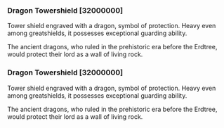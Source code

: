 ### Dragon Towershield [32000000]

Tower shield engraved with a dragon, symbol of protection. Heavy even among greatshields, it possesses exceptional guarding ability.

The ancient dragons, who ruled in the prehistoric era before the Erdtree, would protect their lord as a wall of living rock.### Dragon Towershield [32000000]

Tower shield engraved with a dragon, symbol of protection. Heavy even among greatshields, it possesses exceptional guarding ability.

The ancient dragons, who ruled in the prehistoric era before the Erdtree, would protect their lord as a wall of living rock.
